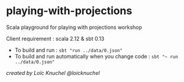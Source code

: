 # playing-with-projections

Scala playground for playing with projections workshop

Client requirement : scala 2.12 & sbt 0.13

- To build and run : `sbt "run ../data/0.json"`
- To build and run automatically when you change code : `sbt "~ run ../data/0.json"`

*created by Loïc Knuchel @loicknuchel*
